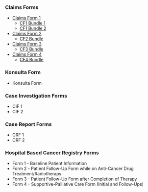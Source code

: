 ### Claims Forms

- [Claims Form 1](CF1.html)
    * [CF1 Bundle 1](Bundle-ClaimsForm1-1.html)
    * [CF1 Bundle 2](Bundle-ClaimsForm1-2.html)
- [Claims Form 2](CF2.html)
    * [CF2 Bundle](Bundle-ClaimsForm2.html)
- [Claims Form 3](CF3.html)
    * [CF3 Bundle](Bundle-ClaimsForm3.html)
- [Claims Form 4](CF4.html)
    * [CF4 Bundle](Bundle-ClaimsForm4.html)



### Konsulta Form

- Konsulta Form



### Case Investigation Forms

- CIF 1
- CIF 2



### Case Report Forms

- CRF 1
- CRF 2



### Hospital Based Cancer Registry Forms

- Form 1 - Baseline Patient Information
- Form 2 - Patient Follow-Up Form while on Anti-Cancer Drug Treatment/Radiotherapy
- Form 3 - Patient Follow-Up Form after Completion of Therapy
- Form 4 - Supportive-Palliative Care Form (Initial and Follow-Ups)
